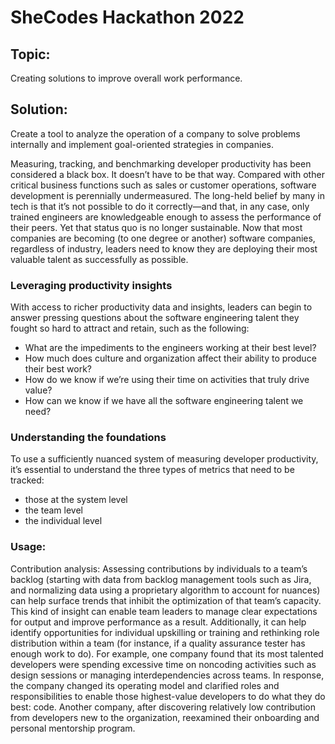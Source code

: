 # SheCodes Hackathon 2022
## Topic:
Creating solutions to improve overall work performance.

## Solution: 
Create a tool to analyze the operation of a company to solve problems internally and implement goal-oriented strategies in companies.

Measuring, tracking, and benchmarking developer productivity has been considered a black box. It doesn’t have to be that way.
Compared with other critical business functions such as sales or customer operations, software development is perennially undermeasured. The long-held belief by many in tech is that it’s not possible to do it correctly—and that, in any case, only trained engineers are knowledgeable enough to assess the performance of their peers. Yet that status quo is no longer sustainable. Now that most companies are becoming (to one degree or another) software companies, regardless of industry, leaders need to know they are deploying their most valuable talent as successfully as possible.

### Leveraging productivity insights
With access to richer productivity data and insights, leaders can begin to answer pressing questions about the software engineering talent they fought so hard to attract and retain, such as the following:

- What are the impediments to the engineers working at their best level?
- How much does culture and organization affect their ability to produce their best work?
- How do we know if we’re using their time on activities that truly drive value?
- How can we know if we have all the software engineering talent we need?

### Understanding the foundations
To use a sufficiently nuanced system of measuring developer productivity, it’s essential to understand the three types of metrics that need to be tracked: 
- those at the system level
- the team level
- the individual level

### Usage:
Contribution analysis: Assessing contributions by individuals to a team’s backlog (starting with data from backlog management tools such as Jira, and normalizing data using a proprietary algorithm to account for nuances) can help surface trends that inhibit the optimization of that team’s capacity. This kind of insight can enable team leaders to manage clear expectations for output and improve performance as a result. Additionally, it can help identify opportunities for individual upskilling or training and rethinking role distribution within a team (for instance, if a quality assurance tester has enough work to do). For example, one company found that its most talented developers were spending excessive time on noncoding activities such as design sessions or managing interdependencies across teams. In response, the company changed its operating model and clarified roles and responsibilities to enable those highest-value developers to do what they do best: code. Another company, after discovering relatively low contribution from developers new to the organization, reexamined their onboarding and personal mentorship program.

